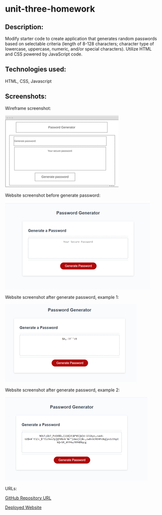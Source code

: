 # unit-three-homework

## Description: 
Modify starter code to create application that generates random passwords based on selectable criteria (length of 8-128 characters; character type of lowercase, uppercase, numeric, and/or special characters). Utilize HTML and CSS powered by JavaScript code. 

## Technologies used: 
HTML, CSS, Javascript

## Screenshots: 

Wireframe screenshot:  

<img src="assets\images\wireframe screenshot.png" alt="wireframe screenshot">  

Website screenshot before generate password:

<img src="assets\images\Website-screenshot-preGenerate.png" alt="Website screenshot before generate password">

Website screenshot after generate password, example 1:

<img src="assets\images\Website-screenshot-postGenerate.png" alt="Website screenshot after generate password, short example">

Website screenshot after generate password, example 2:

<img src="assets\images\Website-screenshot-postGenerate2.png" alt="Website screenshot after generate password, long example">

URLs:

<a href="https://github.com/mlward639/unit-three-homework">GitHub Repository URL</a>

<a href="https://mlward639.github.io/unit-three-homework/">Deployed Website</a>

